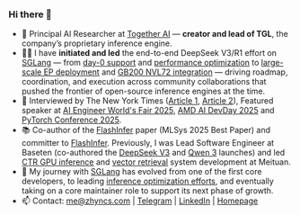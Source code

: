 ### Hi there 👋

- 💼 Principal AI Researcher at [Together AI](https://www.together.ai/) — **creator and lead of TGL**, the company’s proprietary inference engine.
- 🧑‍💻 I have **initiated and led** the end-to-end DeepSeek V3/R1 effort on [SGLang](https://github.com/sgl-project/sglang) — from [day-0 support](https://github.com/sgl-project/sglang/releases/tag/v0.4.1) and [performance optimization](https://nebius.com/customer-stories/sglang) to [large-scale EP deployment](https://lmsys.org/blog/2025-05-05-large-scale-ep/) and [GB200 NVL72 integration](https://lmsys.org/blog/2025-06-16-gb200-part-1/) — driving roadmap, coordination, and execution across community collaborations that pushed the frontier of open-source inference engines at the time.
- 🎤 Interviewed by The New York Times ([Article 1](https://www.nytimes.com/2025/01/23/technology/deepseek-china-ai-chips.html), [Article 2](https://www.nytimes.com/2025/01/28/business/deepseek-owner-china-ai.html)), Featured speaker at [AI Engineer World's Fair 2025](https://wf2025.ai.engineer/worldsfair/2025), [AMD AI DevDay 2025](https://www.amd.com/en/corporate/events/amd-ai-dev-day.html) and [PyTorch Conference 2025](https://events.linuxfoundation.org/pytorch-conference).
- 📚 Co-author of the [FlashInfer](https://mlsys.org/virtual/2025/poster/3259) paper (MLSys 2025 Best Paper) and committer to [FlashInfer](https://github.com/flashinfer-ai/flashinfer). Previously, I was Lead Software Engineer at Baseten (co-authored the [DeepSeek V3](https://www.baseten.co/blog/private-secure-deepseek-r1-in-production-in-us-eu-data-centers/) and [Qwen 3](https://www.baseten.co/blog/day-zero-benchmarks-for-qwen-3-with-sglang-on-baseten/) launches) and led [CTR GPU inference](https://tech.meituan.com/2022/03/03/ctr-gpu-inference.html) and [vector retrieval](https://tech.meituan.com/2024/04/11/gpu-vector-retrieval-system-practice.html) system development at Meituan.
- 🧩 My journey with [SGLang](https://github.com/sgl-project/sglang) has evolved from one of the first core developers, to leading [inference optimization efforts](https://github.com/sgl-project/sglang/issues/7736), and eventually taking on a core maintainer role to support its next phase of growth.
- 📫 Contact: me@zhyncs.com | [Telegram](https://t.me/zhyncs/) | [LinkedIn](https://www.linkedin.com/in/zhyncs/) | [Homepage](https://zhyncs.com)

